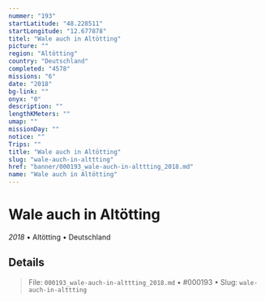 ```yaml
---
nummer: "193"
startLatitude: "48.228511"
startLongitude: "12.677878"
titel: "Wale auch in Altötting"
picture: ""
region: "Altötting"
country: "Deutschland"
completed: "4578"
missions: "6"
date: "2018"
bg-link: ""
onyx: "0"
description: ""
lengthKMeters: ""
umap: ""
missionDay: ""
notice: ""
Trips: ""
title: "Wale auch in Altötting"
slug: "wale-auch-in-alttting"
href: "banner/000193_wale-auch-in-alttting_2018.md"
name: "Wale auch in Altötting"
---
```

# Wale auch in Altötting

*2018* • Altötting • Deutschland





## Details










> File: `000193_wale-auch-in-alttting_2018.md` • #000193 • Slug: `wale-auch-in-alttting`

